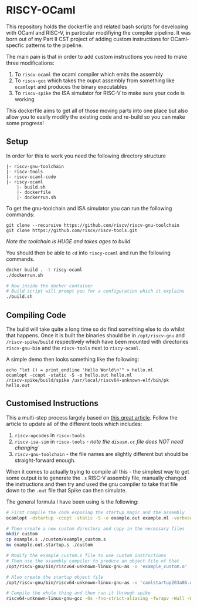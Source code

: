 # RISCY-OCaml

This repository holds the dockerfile and related bash scripts for developing with OCaml and RISC-V, in particular modifiying the compiler pipeline. It was born out of my Part II CST project of adding custom instructions for OCaml-specfic patterns to the pipeline. 

The main pain is that in order to add custom instructions you need to make three modifications:

1. To `riscv-ocaml` the ocaml compiler which emits the assembly 
2. To `riscv-gcc` which takes the ouput assembly from something like `ocamlopt` and produces the binary executables
3. To `riscv-spike` the ISA simulator for RISC-V to make sure your code is working

This dockerfile aims to get all of those moving parts into one place but also allow you to easily modify the existing code and re-build so you can make some progress!

Setup
-------

In order for this to work you need the following directory structure

```text
|- riscv-gnu-toolchain
|- riscv-tools
|- riscv-ocaml-code
|- riscy-ocaml
	|- build.sh
	|- dockerfile
	|- dockerrun.sh
```

To get the gnu-toolchain and ISA simulator you can run the following commands:

```
git clone --recursive https://github.com/riscv/riscv-gnu-toolchain
git clone https://github.com/riscv/riscv-tools.git
```

*Note the toolchain is HUGE and takes ages to build*

You should then be able to `cd` into `riscy-ocaml` and run the following commands.

```bash 
docker build . -t riscy-ocaml
./dockerrun.sh

# Now inside the docker container
# Build script will prompt you for a configuration which it explains
./build.sh 
```

Compiling Code
--------------

The build will take quite a long time so do find something else to do whilst that happens. Once it is built the binaries should be in `/opt/riscv-gnu` and `/riscv-spike/build` respectively which have been mounted with directories `riscv-gnu-bin` and the `riscv-tools` next to `riscy-ocaml`.


A simple demo then looks something like the following:

```
echo "let () = print_endline 'Hello World\n'" > hello.ml
ocamlopt -ccopt -static -S -o hello.out hello.ml
/riscv-spike/build/spike /usr/local/riscv64-unknown-elf/bin/pk  hello.out
```

Customised Instructions
-------------

This a multi-step process largely based on [this great article](https://nitish2112.github.io/post/adding-instruction-riscv/). Follow the article to update all of the different tools which includes:
1. `riscv-opcodes` in `riscv-tools`
2. `riscv-isa-sim` in `riscv-tools` - *note the `disasm.cc` file does NOT need changing`*
3. `riscv-gnu-toolchain` - the file names are slightly different but should be straight-forward enough. 

When it comes to actually trying to compile all this - the simplest way to get some output is to generate the `.s` RISC-V assembly file, manually changed the instructions and then try and used the gnu compiler to take that file down to the `.out` file that Spike can then simulate.

The general formula I have been using is the following: 

```bash
# First compile the code exposing the startup magic and the assembly
ocamlopt -dstartup -ccopt -static -S -o example.out example.ml -verbose

# Then create a new custom directory and copy in the necessary files
mkdir custom
cp example.s ./custom/example_custom.s
mv example.out.startup.s ./custom

# Modify the example_custom.s file to use custom instructions
# Then use the assembly compiler to produce an object file of that 
/opt/riscv-gnu/bin/riscv64-unknown-linux-gnu-as -o 'example_custom.o' 'example_custom.s'

# Also create the startup object file 
/opt/riscv-gnu/bin/riscv64-unknown-linux-gnu-as -o 'camlstartup203a86.o' 'example.out.startup.s'

# Compile the whole thing and then run it through spike
riscv64-unknown-linux-gnu-gcc -Os -fno-strict-aliasing -fwrapv -Wall -Werror -D_FILE_OFFSET_BITS=64 -D_REENTRANT -DCAML_NAME_SPACE  -Wl,-E -o 'example.out'   '-L/riscv-ocaml/lib/ocaml' -static '/tmp/camlstartup203a86.o' '/riscv-ocaml/lib/ocaml/std_exit.o' 'example_custom.o' '/riscv-ocaml/lib/ocaml/stdlib.a' '/riscv-ocaml/lib/ocaml/libasmrun.a' -lm  -ldl
```


